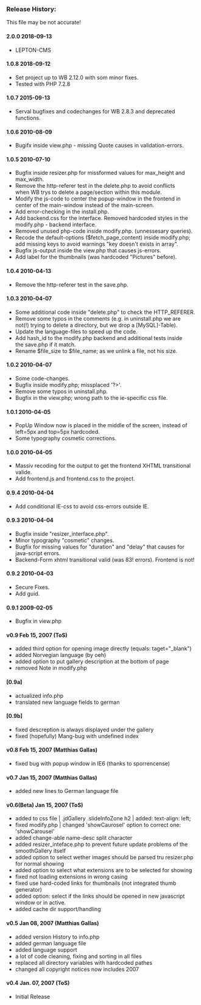 ### Release History:
This file may be not accurate!

#### 2.0.0   2018-09-13
- LEPTON-CMS

#### 1.0.8   2018-09-12
- Set project up to WB 2.12.0 with som minor fixes.
- Tested with PHP 7.2.8

#### 1.0.7	2015-09-13
- Serval bugfixes and codechanges for WB 2.8.3 and deprecated functions.

#### 1.0.6	2010-08-09
- Bugifx inside view.php - missing Quote causes in validation-errors.

#### 1.0.5	2010-07-10
- Bugfix inside resizer.php for missformed values for max_height and max_width.
- Remove the http-referer test in the delete.php to avoid conflicts  
when WB trys to delete a page/section within this module.
- Modify the js-code to center the popup-window in the frontend in  
center of the main-window instead of the main-screen.
- Add error-checking in the install.php.
- Add backend.css for the interface. Removed hardcoded styles in the modify.php - backend interface.
- Removed unused php-code inside modify.php. (unnessesary queries).
- Recode the default-options ($fetch_page_content) inside modify.php;  
add missing keys to avoid warnings "key doesn't exists in array".
- Bugfix js-output inside the view.php that causes js-errors.
- Add label for the thumbnails (was hardcoded "Pictures" before).

#### 1.0.4	2010-04-13
- Remove the http-referer test in the save.php.

#### 1.0.3	2010-04-07
- Some additional code inside "delete.php" to check the HTTP_REFERER.
- Remove some typos in the comments (e.g. in uninstall.php we are  
not(!) trying to delete a directory, but we drop a [MySQL]-Table).
- Update the language-files to speed up the code.
- Add hash_id to the modify.php backend and additional tests inside  
the save.php if it match.
- Rename $file_size to $file_name; as we unlink a file, not his size.

#### 1.0.2	2010-04-07
- Some code-changes.
- Bugfix inside modify.php; missplaced '?>'.
- Remove some typos in uninstall.php.
- Bugfix in the view.php; wrong path to the ie-specific css file.

#### 1.0.1	2010-04-05
- PopUp Window now is placed in the middle of the screen, instead of left=5px and top=5px hardcoded.
- Some typography cosmetic corrections.

#### 1.0.0	2010-04-05
- Massiv recoding for the output to get the frontend XHTML transitional valide.
- Add frontend.js and frontend.css to the project.

#### 0.9.4	2010-04-04
- Add conditional IE-css to avoid css-errors outside IE.

#### 0.9.3	2010-04-04
- Bugfix inside "resizer_interface.php".
- Minor typography "cosmetic" changes.
- Bugfix for missing values for "duration" and "delay" that causes for java-script errors.
- Backend-Form xhtml transitional valid (was 83! errors). Frontend is not!

#### 0.9.2	2010-04-03
- Secure Fixes.
- Add guid.

#### 0.9.1	2009-02-05
- Bugfix in view.php

#### v0.9 Feb 15, 2007 (ToS)
- added third option for opening image directly (equals: taget="_blank")
- added Norvegian language (by oeh)
- added option to put gallery description at the bottom of page
- removed Note in modify.php

#### [0.9a]
- actualized info.php
- translated new language fields to german
#### [0.9b]
- fixed descreption is always displayed under the gallery
- fixed (hopefully) Mang-bug with undefined index

#### v0.8 Feb 15, 2007 (Matthias Gallas)
- fixed bug with popup window in IE6 (thanks to sporrencense)

#### v0.7 Jan 15, 2007 (Matthias Gallas)
- added new lines to German language file

#### v0.6(Beta) Jan 15, 2007 (ToS)
- added to css file | .jdGallery .slideInfoZone h2 | added: text-align: left;
- fixed modify.php | changed 'showCaurosel' option to correct one: 'showCarousel'
- added change-able name-desc split character
- added resizer_inteface.php to prevent future update problems of the smoothGallery itself
- added option to select wether images should be parsed tru resizer.php for normal showing
- added option to select what extensions are to be selected for showing
- fixed not loading extensions in wrong casing
- fixed use hard-coded links for thumbnails (not integrated thumb generator)
- added option: select if the links should be opened in new javascript window or in active.
- added cache dir support/handling

#### v0.5  Jan 08, 2007 (Matthias Gallas)
- added version History to info.php
- added german language file
- added language support
- a lot of code cleaning, fixing and sorting in all files
- replaced all directory variables with hardcoded pathes
- changed all copyright notices now includes 2007

#### v0.4  Jan. 07, 2007 (ToS)
- Initial Release